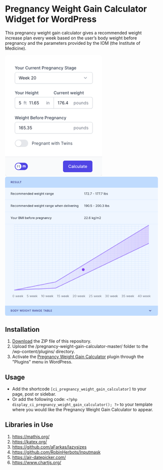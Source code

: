# Pregnancy Weight Gain Calculator Widget for WordPress

This pregnancy weight gain calculator gives a recommended weight increase plan every week based on the user’s body weight before pregnancy and the parameters provided by the IOM (the Institute of Medicine).

![Pregnancy Weight Gain Calculator Input Form](/assets/images/screenshot-1.png "Pregnancy Weight Gain Calculator Input Form")
![Pregnancy Weight Gain Calculator Calculation Results](/assets/images/screenshot-2.png "Pregnancy Weight Gain Calculator Calculation Results")

## Installation

1. [Download](https://github.com/pub-calculator-io/pregnancy-weight-gain-calculator/archive/refs/heads/master.zip) the ZIP file of this repository.
2. Upload the /pregnancy-weight-gain-calculator-master/ folder to the /wp-content/plugins/ directory.
3. Activate the [Pregnancy Weight Gain Calculator](https://www.calculator.io/pregnancy-weight-gain-calculator/ "Pregnancy Weight Gain Calculator Homepage") plugin through the "Plugins" menu in WordPress.

## Usage
* Add the shortcode `[ci_pregnancy_weight_gain_calculator]` to your page, post or sidebar.
* Or add the following code: `<?php display_ci_pregnancy_weight_gain_calculator(); ?>` to your template where you would like the Pregnancy Weight Gain Calculator to appear.

## Libraries in Use
1. https://mathjs.org/
2. https://katex.org/
3. https://github.com/aFarkas/lazysizes
4. https://github.com/RobinHerbots/Inputmask
5. https://air-datepicker.com/
6. https://www.chartjs.org/
